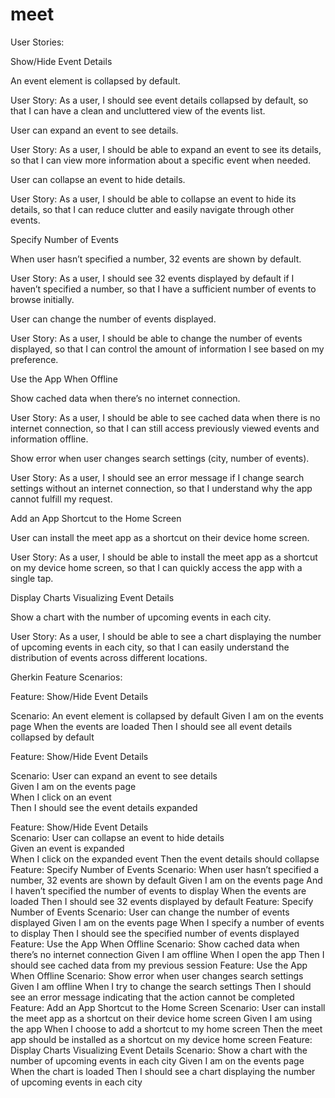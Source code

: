 # meet
User Stories:

Show/Hide Event Details

An event element is collapsed by default.

User Story:
As a user, I should see event details collapsed by default, so that I can have a clean and uncluttered view of the events list.

User can expand an event to see details.

User Story:
As a user, I should be able to expand an event to see its details, so that I can view more information about a specific event when needed.

User can collapse an event to hide details.

User Story:
As a user, I should be able to collapse an event to hide its details, so that I can reduce clutter and easily navigate through other events.

Specify Number of Events

When user hasn’t specified a number, 32 events are shown by default.

User Story:
As a user, I should see 32 events displayed by default if I haven’t specified a number, so that I have a sufficient number of events to browse initially.

User can change the number of events displayed.

User Story:
As a user, I should be able to change the number of events displayed, so that I can control the amount of information I see based on my preference.

Use the App When Offline

Show cached data when there’s no internet connection.

User Story:
As a user, I should be able to see cached data when there is no internet connection, so that I can still access previously viewed events and information offline.

Show error when user changes search settings (city, number of events).

User Story:
As a user, I should see an error message if I change search settings without an internet connection, so that I understand why the app cannot fulfill my request.

Add an App Shortcut to the Home Screen

User can install the meet app as a shortcut on their device home screen.

User Story:
As a user, I should be able to install the meet app as a shortcut on my device home screen, so that I can quickly access the app with a single tap.

Display Charts Visualizing Event Details

Show a chart with the number of upcoming events in each city.

User Story:
As a user, I should be able to see a chart displaying the number of upcoming events in each city, so that I can easily understand the distribution of events across different locations.


Gherkin Feature Scenarios:

Feature: Show/Hide Event Details

  Scenario: An event element is collapsed by default
    Given I am on the events page
    When the events are loaded
    Then I should see all event details collapsed by default

Feature: Show/Hide Event Details

  Scenario: User can expand an event to see details<br />
    Given I am on the events page<br />
    When I click on an event<br />
    Then I should see the event details expanded<br />

Feature: Show/Hide Event Details<br />
  Scenario: User can collapse an event to hide details<br />
    Given an event is expanded<br />
    When I click on the expanded event
    Then the event details should collapse
Feature: Specify Number of Events
  Scenario: When user hasn’t specified a number, 32 events are shown by default
    Given I am on the events page
    And I haven’t specified the number of events to display
    When the events are loaded
    Then I should see 32 events displayed by default
Feature: Specify Number of Events
  Scenario: User can change the number of events displayed
    Given I am on the events page
    When I specify a number of events to display
    Then I should see the specified number of events displayed
Feature: Use the App When Offline
  Scenario: Show cached data when there’s no internet connection
    Given I am offline
    When I open the app
    Then I should see cached data from my previous session
Feature: Use the App When Offline
  Scenario: Show error when user changes search settings
    Given I am offline
    When I try to change the search settings
    Then I should see an error message indicating that the action cannot be completed
Feature: Add an App Shortcut to the Home Screen
  Scenario: User can install the meet app as a shortcut on their device home screen
    Given I am using the app
    When I choose to add a shortcut to my home screen
    Then the meet app should be installed as a shortcut on my device home screen
Feature: Display Charts Visualizing Event Details
  Scenario: Show a chart with the number of upcoming events in each city
    Given I am on the events page
    When the chart is loaded
    Then I should see a chart displaying the number of upcoming events in each city